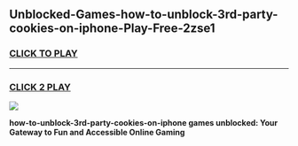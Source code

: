 
## Unblocked-Games-how-to-unblock-3rd-party-cookies-on-iphone-Play-Free-2zse1
<h3>
<a href="https://premium76.site?title=how-to-unblock-3rd-party-cookies-on-iphone&ref=21A">CLICK TO PLAY</a></h3>
<hr>

<h3>
<a href="https://premium76.site?title=how-to-unblock-3rd-party-cookies-on-iphone&ref=21A">CLICK 2 PLAY</a>
  
</h3>

<a href="https://premium76.site?title=how-to-unblock-3rd-party-cookies-on-iphone&ref=21A"><img src="https://clearcache.store/games.png"></a>


**how-to-unblock-3rd-party-cookies-on-iphone games unblocked: Your Gateway to Fun and Accessible Online Gaming**
